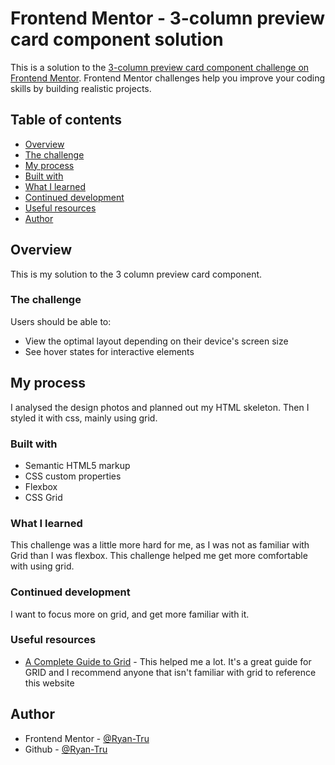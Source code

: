 # Frontend Mentor - 3-column preview card component solution

This is a solution to the [3-column preview card component challenge on Frontend Mentor](https://www.frontendmentor.io/challenges/3column-preview-card-component-pH92eAR2-). Frontend Mentor challenges help you improve your coding skills by building realistic projects. 

## Table of contents

- [Overview](#overview)
- [The challenge](#the-challenge)
- [My process](#my-process)
- [Built with](#built-with)
- [What I learned](#what-i-learned)
- [Continued development](#continued-development)
- [Useful resources](#useful-resources)
- [Author](#author)


## Overview
  This is my solution to the 3 column preview card component.

### The challenge

Users should be able to:

- View the optimal layout depending on their device's screen size
- See hover states for interactive elements


## My process
  I analysed the design photos and planned out my HTML skeleton. Then I styled it with css, mainly using grid.

### Built with

- Semantic HTML5 markup
- CSS custom properties
- Flexbox
- CSS Grid


### What I learned

This challenge was a little more hard for me, as I was not as familiar with Grid than I was flexbox. This challenge helped me get more comfortable with using grid.

### Continued development

I want to focus more on grid, and get more familiar with it.

### Useful resources

- [A Complete Guide to Grid](https://css-tricks.com/snippets/css/complete-guide-grid/) - This helped me a lot. It's a great guide for GRID and I recommend anyone that isn't familiar with grid to reference this website


## Author

- Frontend Mentor - [@Ryan-Tru](https://www.frontendmentor.io/profile/Ryan-Tru)
- Github - [@Ryan-Tru](https://github.com/Ryan-Tru)
